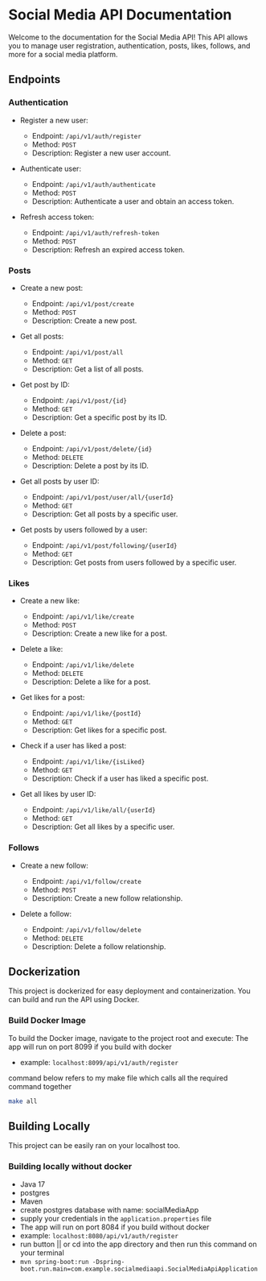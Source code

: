 # Social Media API Documentation

Welcome to the documentation for the Social Media API! This API allows you to manage user registration, authentication, posts, likes, follows, and more for a social media platform.

## Endpoints

### Authentication

- Register a new user:
    - Endpoint: `/api/v1/auth/register`
    - Method: `POST`
    - Description: Register a new user account.

- Authenticate user:
    - Endpoint: `/api/v1/auth/authenticate`
    - Method: `POST`
    - Description: Authenticate a user and obtain an access token.

- Refresh access token:
    - Endpoint: `/api/v1/auth/refresh-token`
    - Method: `POST`
    - Description: Refresh an expired access token.

### Posts

- Create a new post:
    - Endpoint: `/api/v1/post/create`
    - Method: `POST`
    - Description: Create a new post.

- Get all posts:
    - Endpoint: `/api/v1/post/all`
    - Method: `GET`
    - Description: Get a list of all posts.

- Get post by ID:
    - Endpoint: `/api/v1/post/{id}`
    - Method: `GET`
    - Description: Get a specific post by its ID.

- Delete a post:
    - Endpoint: `/api/v1/post/delete/{id}`
    - Method: `DELETE`
    - Description: Delete a post by its ID.

- Get all posts by user ID:
    - Endpoint: `/api/v1/post/user/all/{userId}`
    - Method: `GET`
    - Description: Get all posts by a specific user.

- Get posts by users followed by a user:
    - Endpoint: `/api/v1/post/following/{userId}`
    - Method: `GET`
    - Description: Get posts from users followed by a specific user.

### Likes

- Create a new like:
    - Endpoint: `/api/v1/like/create`
    - Method: `POST`
    - Description: Create a new like for a post.

- Delete a like:
    - Endpoint: `/api/v1/like/delete`
    - Method: `DELETE`
    - Description: Delete a like for a post.

- Get likes for a post:
    - Endpoint: `/api/v1/like/{postId}`
    - Method: `GET`
    - Description: Get likes for a specific post.

- Check if a user has liked a post:
    - Endpoint: `/api/v1/like/{isLiked}`
    - Method: `GET`
    - Description: Check if a user has liked a specific post.

- Get all likes by user ID:
    - Endpoint: `/api/v1/like/all/{userId}`
    - Method: `GET`
    - Description: Get all likes by a specific user.

### Follows

- Create a new follow:
    - Endpoint: `/api/v1/follow/create`
    - Method: `POST`
    - Description: Create a new follow relationship.

- Delete a follow:
    - Endpoint: `/api/v1/follow/delete`
    - Method: `DELETE`
    - Description: Delete a follow relationship.

## Dockerization

This project is dockerized for easy deployment and containerization. You can build and run the API using Docker.

### Build Docker Image

To build the Docker image, navigate to the project root and execute:
The app will run on port 8099 if you build with docker
- example: `localhost:8099/api/v1/auth/register`

command below refers to my make file which calls all the required command together
```bash 
make all
```

## Building Locally

This project can be easily ran on your localhost too.
### Building locally without docker
- Java 17
- postgres
- Maven
- create postgres database with name: socialMediaApp
- supply your credentials in the `application.properties` file
- The app will run on port 8084 if you build without docker
- example: `localhost:8080/api/v1/auth/register`
- run button || or cd into the app directory and then run this command on your terminal
- `mvn spring-boot:run -Dspring-boot.run.main=com.example.socialmediaapi.SocialMediaApiApplication
  `